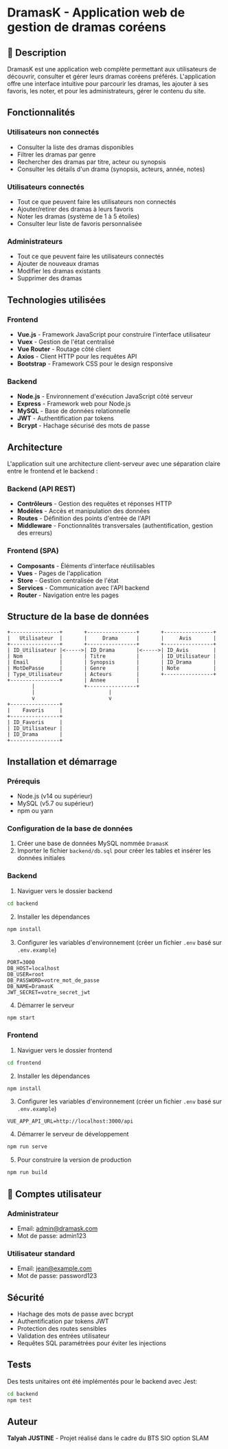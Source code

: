 # DramasK - Application web de gestion de dramas coréens

## 📝 Description

DramasK est une application web complète permettant aux utilisateurs de découvrir, consulter et gérer leurs dramas coréens préférés. L'application offre une interface intuitive pour parcourir les dramas, les ajouter à ses favoris, les noter, et pour les administrateurs, gérer le contenu du site.

## Fonctionnalités

### Utilisateurs non connectés
- Consulter la liste des dramas disponibles
- Filtrer les dramas par genre
- Rechercher des dramas par titre, acteur ou synopsis
- Consulter les détails d'un drama (synopsis, acteurs, année, notes)

### Utilisateurs connectés
- Tout ce que peuvent faire les utilisateurs non connectés
- Ajouter/retirer des dramas à leurs favoris
- Noter les dramas (système de 1 à 5 étoiles)
- Consulter leur liste de favoris personnalisée

### Administrateurs
- Tout ce que peuvent faire les utilisateurs connectés
- Ajouter de nouveaux dramas
- Modifier les dramas existants
- Supprimer des dramas

## Technologies utilisées

### Frontend
- **Vue.js** - Framework JavaScript pour construire l'interface utilisateur
- **Vuex** - Gestion de l'état centralisé
- **Vue Router** - Routage côté client
- **Axios** - Client HTTP pour les requêtes API
- **Bootstrap** - Framework CSS pour le design responsive

### Backend
- **Node.js** - Environnement d'exécution JavaScript côté serveur
- **Express** - Framework web pour Node.js
- **MySQL** - Base de données relationnelle
- **JWT** - Authentification par tokens
- **Bcrypt** - Hachage sécurisé des mots de passe

## Architecture

L'application suit une architecture client-serveur avec une séparation claire entre le frontend et le backend :

### Backend (API REST)
- **Contrôleurs** - Gestion des requêtes et réponses HTTP
- **Modèles** - Accès et manipulation des données
- **Routes** - Définition des points d'entrée de l'API
- **Middleware** - Fonctionnalités transversales (authentification, gestion des erreurs)

### Frontend (SPA)
- **Composants** - Éléments d'interface réutilisables
- **Vues** - Pages de l'application
- **Store** - Gestion centralisée de l'état
- **Services** - Communication avec l'API backend
- **Router** - Navigation entre les pages

## Structure de la base de données

```
+----------------+       +----------------+       +----------------+
|   Utilisateur  |       |     Drama      |       |     Avis       |
+----------------+       +----------------+       +----------------+
| ID_Utilisateur |<----->| ID_Drama       |<----->| ID_Avis        |
| Nom            |       | Titre          |       | ID_Utilisateur |
| Email          |       | Synopsis       |       | ID_Drama       |
| MotDePasse     |       | Genre          |       | Note           |
| Type_Utilisateur       | Acteurs        |       +----------------+
+----------------+       | Annee          |
        |                +----------------+
        |                        |
        v                        v
+----------------+
|    Favoris     |
+----------------+
| ID_Favoris     |
| ID_Utilisateur |
| ID_Drama       |
+----------------+
```

## Installation et démarrage

### Prérequis
- Node.js (v14 ou supérieur)
- MySQL (v5.7 ou supérieur)
- npm ou yarn

### Configuration de la base de données
1. Créer une base de données MySQL nommée `DramasK`
2. Importer le fichier `backend/db.sql` pour créer les tables et insérer les données initiales

### Backend
1. Naviguer vers le dossier backend
```bash
cd backend
```

2. Installer les dépendances
```bash
npm install
```

3. Configurer les variables d'environnement (créer un fichier `.env` basé sur `.env.example`)
```
PORT=3000
DB_HOST=localhost
DB_USER=root
DB_PASSWORD=votre_mot_de_passe
DB_NAME=DramasK
JWT_SECRET=votre_secret_jwt
```

4. Démarrer le serveur
```bash
npm start
```

### Frontend
1. Naviguer vers le dossier frontend
```bash
cd frontend
```

2. Installer les dépendances
```bash
npm install
```

3. Configurer les variables d'environnement (créer un fichier `.env` basé sur `.env.example`)
```
VUE_APP_API_URL=http://localhost:3000/api
```

4. Démarrer le serveur de développement
```bash
npm run serve
```

5. Pour construire la version de production
```bash
npm run build
```

## 👤 Comptes utilisateur

### Administrateur
- Email: admin@dramask.com
- Mot de passe: admin123

### Utilisateur standard
- Email: jean@example.com
- Mot de passe: password123


## Sécurité

- Hachage des mots de passe avec bcrypt
- Authentification par tokens JWT
- Protection des routes sensibles
- Validation des entrées utilisateur
- Requêtes SQL paramétrées pour éviter les injections

## Tests

Des tests unitaires ont été implémentés pour le backend avec Jest:

```bash
cd backend
npm test
```

## Auteur

**Talyah JUSTINE** - Projet réalisé dans le cadre du BTS SIO option SLAM
